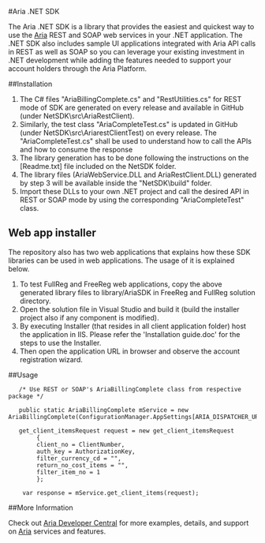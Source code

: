 #Aria .NET SDK

The Aria .NET SDK is a library that provides the easiest and quickest way to use the [Aria](http://www.ariasystems.com/) REST and SOAP web services in your .NET application. The .NET SDK also includes sample UI applications integrated with Aria API calls in REST as well as SOAP so you can leverage your existing investment in .NET development while adding the features needed to support your account holders through the Aria Platform.

##Installation

1.	The C# files "AriaBillingComplete.cs" and "RestUtilities.cs" for REST mode of SDK are generated on every release and available in GitHub (under NetSDK\src\AriaRestClient).
2.	Similarly, the test class "AriaCompleteTest.cs" is updated in GitHub (under NetSDK\src\AriarestClientTest) on every release. The "AriaCompleteTest.cs" shall be used to understand how to call the APIs and how to consume the response
3.	The library generation has to be done following the instructions on the [Readme.txt] file included on the NetSDK folder.
4.	The library files (AriaWebService.DLL and AriaRestClient.DLL) generated by step 3 will be available inside the "NetSDK\build" folder.
5.	Import these DLLs to your own .NET project and call the desired API in REST or SOAP mode by using the corresponding "AriaCompleteTest" class.

## Web app installer
The repository also has two web applications that explains how these SDK libraries can be used in web applications. The usage of it is explained below.

1.	To test FullReg and FreeReg web applications, copy the above generated library files to library/AriaSDK in FreeReg and FullReg solution directory.
2.	Open the solution file in Visual Studio and build it (build the installer project also if any component is modified).
3.	By executing Installer (that resides in all client application folder) host the application in IIS. Please refer the 'Installation guide.doc' for the steps to use the Installer.
4.	Then open the application URL in browser and observe the account registration wizard.

##Usage

       /* Use REST or SOAP's AriaBillingComplete class from respective package */

       public static AriaBillingComplete mService = new AriaBillingComplete(ConfigurationManager.AppSettings[ARIA_DISPATCHER_URL]);

       get_client_itemsRequest request = new get_client_itemsRequest
            {
            client_no = ClientNumber,
            auth_key = AuthorizationKey,
            filter_currency_cd = "",
            return_no_cost_items = "",
            filter_item_no = 1
            };

        var response = mService.get_client_items(request);


##More Information

Check out [Aria Developer Central](http://developer.ariasystems.net) for more examples, details, and support on [Aria](http://www.ariasystems.com/) services and features.

